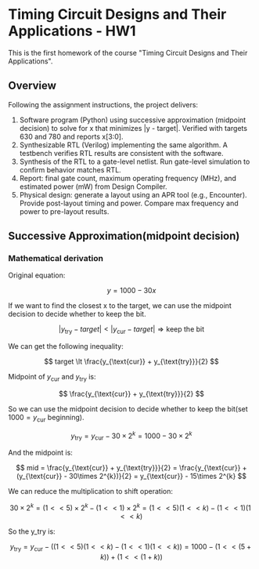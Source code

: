 # Timing Circuit Designs and Their Applications - HW1

This is the first homework of the course "Timing Circuit Designs and Their Applications".

## Overview

Following the assignment instructions, the project delivers:

1. Software program (Python) using successive approximation (midpoint decision) to solve for x that minimizes |y - target|. Verified with targets 630 and 780 and reports x[3:0].
2. Synthesizable RTL (Verilog) implementing the same algorithm. A testbench verifies RTL results are consistent with the software.
3. Synthesis of the RTL to a gate-level netlist. Run gate-level simulation to confirm behavior matches RTL.
4. Report: final gate count, maximum operating frequency (MHz), and estimated power (mW) from Design Compiler.
5. Physical design: generate a layout using an APR tool (e.g., Encounter). Provide post-layout timing and power. Compare max frequency and power to pre-layout results.

## Successive Approximation(midpoint decision)

### Mathematical derivation

Original equation:

$$
y = 1000 - 30x
$$

If we want to find the closest x to the target, we can use the midpoint decision to decide whether to keep the bit.

$$
|y_{\text{try}} - target| < |y_{\text{cur}} - target| \Rightarrow \text{keep the bit}
$$

We can get the following inequality:

$$
target \lt \frac{y_{\text{cur}} + y_{\text{try}}}{2}
$$

Midpoint of $y_{\text{cur}}$ and $y_{\text{try}}$ is:

$$
\frac{y_{\text{cur}} + y_{\text{try}}}{2}
$$

So we can use the midpoint decision to decide whether to keep the bit(set $1000 = y_{\text{cur}}$ beginning).

$$
y_{\text{try}} = y_{\text{cur}} - 30 \times 2^k = 1000 - 30 \times 2^k
$$

And the midpoint is:

$$
mid = \frac{y_{\text{cur}} + y_{\text{try}}}{2}
    = \frac{y_{\text{cur}} + (y_{\text{cur}} - 30\times 2^{k})}{2}
    = y_{\text{cur}} - 15\times 2^{k}
$$

We can reduce the multiplication to shift operation:

$$
30 \times 2^k = (1 << 5) \times 2^k - (1 << 1) \times 2^k = (1 << 5)(1 << k) - (1 << 1)(1 << k)
$$

So the y_try is:

$$
y_{\text{try}} = y_{\text{cur}} - ((1 << 5)(1 << k) - (1 << 1)(1 << k)) = 1000 - (1 << (5 + k)) + (1 << (1 + k))
$$